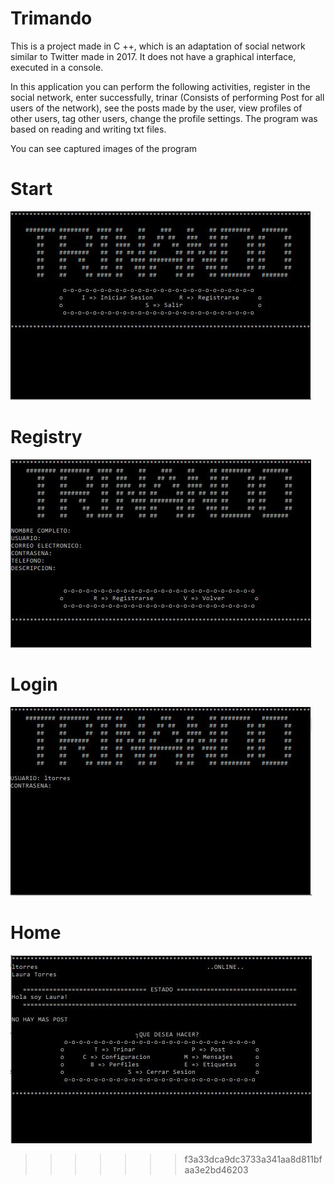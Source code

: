 # Trimando
This is a project made in C ++, which is an adaptation of social network similar to Twitter made in 2017. It does not have a graphical interface, executed in a console.

In this application you can perform the following activities, register in the social network, enter successfully, trinar (Consists of performing Post for all users of the network), see the posts made by the user, view profiles of other users, tag other users, change the profile settings. The program was based on reading and writing txt files.

You can see captured images of the program
# Start
![Start Trimando](Images/Trimando(Start).JPG)
# Registry
![Registry Trimando](Images/Trimando(Registro).JPG)
# Login
![Login Trimando](Images/Trimando(Login).JPG)
# Home
![Home Trimando](Images/Trimando(Inicio).JPG)

>>>>>>> f3a33dca9dc3733a341aa8d811bfaa3e2bd46203
